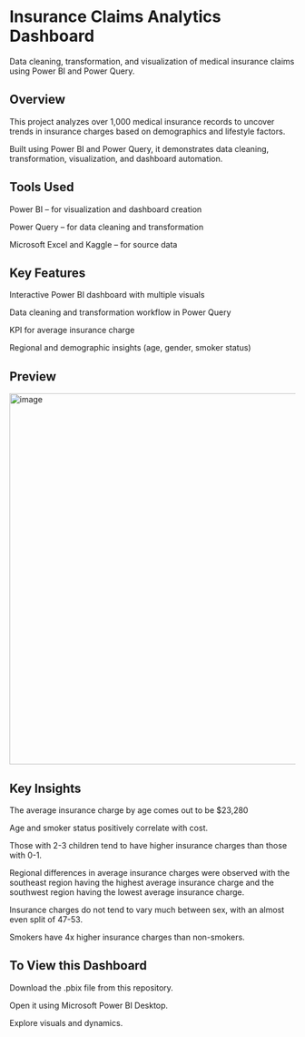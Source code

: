 # Insurance Claims Analytics Dashboard
Data cleaning, transformation, and visualization of medical insurance claims using Power BI and Power Query.

## Overview
This project analyzes over 1,000 medical insurance records to uncover trends in insurance charges based on demographics and lifestyle factors.

Built using Power BI and Power Query, it demonstrates data cleaning, transformation, visualization, and dashboard automation.

## Tools Used
Power BI – for visualization and dashboard creation

Power Query – for data cleaning and transformation

Microsoft Excel and Kaggle – for source data

## Key Features
Interactive Power BI dashboard with multiple visuals

Data cleaning and transformation workflow in Power Query

KPI for average insurance charge

Regional and demographic insights (age, gender, smoker status)

## Preview

<img width="1164" height="652" alt="image" src="https://github.com/user-attachments/assets/9c5931fb-14f0-4d8f-b1ec-172ed6dd2dfd" />


## Key Insights
The average insurance charge by age comes out to be $23,280

Age and smoker status positively correlate with cost.

Those with 2-3 children tend to have higher insurance charges than those with 0-1.

Regional differences in average insurance charges were observed with the southeast region having the highest average insurance charge and the southwest region having the lowest average insurance charge.

Insurance charges do not tend to vary much between sex, with an almost even split of 47-53.

Smokers have 4x higher insurance charges than non-smokers.

## To View this Dashboard
Download the .pbix file from this repository.

Open it using Microsoft Power BI Desktop.

Explore visuals and dynamics.
